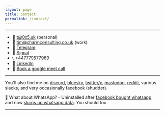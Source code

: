 ```yaml
---
layout: page
title: Contact
permalink: /contact/
---
```


---

- 📧 [t@0x5.uk](mailto:t+blog@0x5.uk) (personal)
- 📧 [tim@charmconsulting.co.uk](mailto:tim@charmconsulting.co.uk) (work)
- 💬 [Telegram](https://t.me/tim_abell)
- 💬 [Signal](https://signal.me/#eu/Hl987PqWXi7vbnqoVzw7domkvV615AS4fu95GtncR8qG7xTU-6xAA4dDi4vaYd5G)
- 📞 [+447779577969](tel:+447779577969)
- 🏢 [LinkedIn](https://www.linkedin.com/in/timabell)
- 📆 [Book a google meet call](https://savvycal.com/tim-abell/chat)

---

You'll also find me on [discord](https://discord.com/users/890701039735558164), [bluesky](https://bsky.app/profile/0x5.uk), [twitter/x](https://www.twitter.com/tim_abell), [mastodon](https://mastodon.social/@tim_abell), [reddit](https://www.reddit.com/user/timabell/), various slacks, and very occasionally facebook (shudder).

💬 What about WhatsApp? - Uninstalled after [facebook bought whatsapp](https://www.forbes.com/sites/parmyolson/2014/10/06/facebook-closes-19-billion-whatsapp-deal/) and now [slurps up whatsapp data](https://arstechnica.com/tech-policy/2021/01/whatsapp-users-must-share-their-data-with-facebook-or-stop-using-the-app/). You should too.

---
